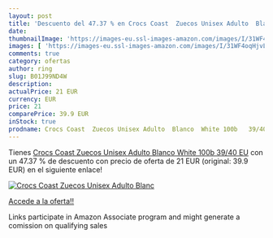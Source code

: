 ```yaml
---
layout: post
title: 'Descuento del 47.37 % en Crocs Coast  Zuecos Unisex Adulto  Blanc'
date: 
thumbnailImage: 'https://images-eu.ssl-images-amazon.com/images/I/31WF4oqHjvL._SL200_.jpg'
images: [ 'https://images-eu.ssl-images-amazon.com/images/I/31WF4oqHjvL._SL200_.jpg' ]
comments: true
category: ofertas
author: ring
slug: B01J99ND4W
description:
actualPrice: 21 EUR
currency: EUR
price: 21
comparePrice: 39.9 EUR
inStock: true
prodname: Crocs Coast  Zuecos Unisex Adulto  Blanco  White 100b   39/40 EU
---
```


Tienes [Crocs Coast  Zuecos Unisex Adulto  Blanco  White 100b   39/40 EU](https://www.amazon.es/dp/B01J99ND4W/?tag=tolees-21) con un 47.37 % de descuento con precio de oferta de 21 EUR (original: 39.9 EUR) en el siguiente enlace!

[![Crocs Coast  Zuecos Unisex Adulto  Blanc](https://images-eu.ssl-images-amazon.com/images/I/31WF4oqHjvL._SL200_.jpg)](https://www.amazon.es/dp/B01J99ND4W/?tag=tolees-21)

[Accede a la oferta!!](https://www.amazon.es/dp/B01J99ND4W/?tag=tolees-21)

Links participate in Amazon Associate program and might generate a comission on qualifying sales


